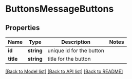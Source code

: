 # ButtonsMessageButtons

## Properties
Name | Type | Description | Notes
------------ | ------------- | ------------- | -------------
**id** | **string** | unique id for the button | 
**title** | **string** | title for the button | 

[[Back to Model list]](../README.md#documentation-for-models) [[Back to API list]](../README.md#documentation-for-api-endpoints) [[Back to README]](../README.md)


